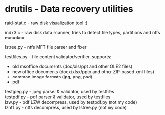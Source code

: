# drutils - Data recovery utilities

raid-stat.c - raw disk visualization tool :)

indx3.c     - raw disk data scanner, tries to detect file types, partitions and ntfs metadata

lstree.py   - ntfs MFT file parser and fixer


testfiles.py - file content validator/verifier, supports:
  - old msoffice documents (doc/xls/ppt and other OLE2 files)
  - new office documents   (docx/xlsx/pptx and other ZIP-based xml files)
  - common image formats   (jpg, png, psd)
  - pdf


testjpeg.py - jpeg parser & validator, used by testfiles  
testpdf.py  - pdf  parser & validator, used by testfiles  
lzw.py      - pdf LZW decompress, used by testpdf.py (not my code)  
lznt1.py    - ntfs decompress, used by lstree.py (not my code)  

